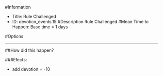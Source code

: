 #Information
 - Title: Rule Challenged
 - ID: devotion_events.15
#Description
Rule Challenged
#Mean Time to Happen:
Base time = 1 days

#Options

___
##How did this happen?

###Efects:<ul><li>add devotion = -10</li></ul>
